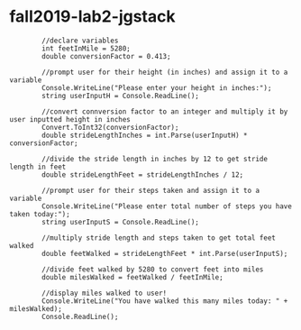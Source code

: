 # fall2019-lab2-jgstack
            //declare variables
            int feetInMile = 5280;
            double conversionFactor = 0.413;

            //prompt user for their height (in inches) and assign it to a variable
            Console.WriteLine("Please enter your height in inches:");
            string userInputH = Console.ReadLine();

            //convert connversion factor to an integer and multiply it by user inputted height in inches
            Convert.ToInt32(conversionFactor);
            double strideLengthInches = int.Parse(userInputH) * conversionFactor;

            //divide the stride length in inches by 12 to get stride length in feet
            double strideLengthFeet = strideLengthInches / 12;

            //prompt user for their steps taken and assign it to a variable
            Console.WriteLine("Please enter total number of steps you have taken today:");
            string userInputS = Console.ReadLine();

            //multiply stride length and steps taken to get total feet walked
            double feetWalked = strideLengthFeet * int.Parse(userInputS);

            //divide feet walked by 5280 to convert feet into miles
            double milesWalked = feetWalked / feetInMile;

            //display miles walked to user!
            Console.WriteLine("You have walked this many miles today: " + milesWalked);
            Console.ReadLine();
